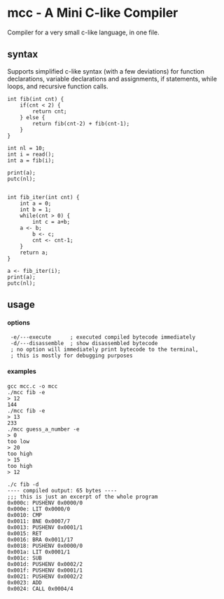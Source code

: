 
# mcc - A Mini C-like Compiler

Compiler for a very small c-like language, in one file.

## syntax
Supports simplified c-like syntax (with a few deviations) for function declarations, variable declarations and assignments, if statements, while loops, and recursive function calls.
```
int fib(int cnt) {
    if(cnt < 2) {
        return cnt;
    } else {
        return fib(cnt-2) + fib(cnt-1);
    }
}

int nl = 10;
int i = read();
int a = fib(i);

print(a);
putc(nl);


int fib_iter(int cnt) {
    int a = 0;
    int b = 1;
    while(cnt > 0) {
        int c = a+b;
	a <- b;
        b <- c;
        cnt <- cnt-1;
    }
    return a;
}

a <- fib_iter(i);
print(a);
putc(nl);
```

## usage
#### options
```
 -e/---execute      ; executed compiled bytecode immediately
 -d/---disassemble  ; show disassembled bytecode
 ; no option will immediately print bytecode to the terminal,
 ; this is mostly for debugging purposes
```
#### examples
```
gcc mcc.c -o mcc
./mcc fib -e    
> 12   
144
./mcc fib -e  
> 13
233
./mcc guess_a_number -e
> 0
too low
> 20
too high
> 15
too high
> 12
  
./c fib -d
---- compiled output: 65 bytes ----
;;; this is just an excerpt of the whole program
0x000c: PUSHENV 0x0000/0
0x000e: LIT 0x0000/0
0x0010: CMP
0x0011: BNE 0x0007/7
0x0013: PUSHENV 0x0001/1
0x0015: RET
0x0016: BRA 0x0011/17
0x0018: PUSHENV 0x0000/0
0x001a: LIT 0x0001/1
0x001c: SUB
0x001d: PUSHENV 0x0002/2
0x001f: PUSHENV 0x0001/1
0x0021: PUSHENV 0x0002/2
0x0023: ADD
0x0024: CALL 0x0004/4
```